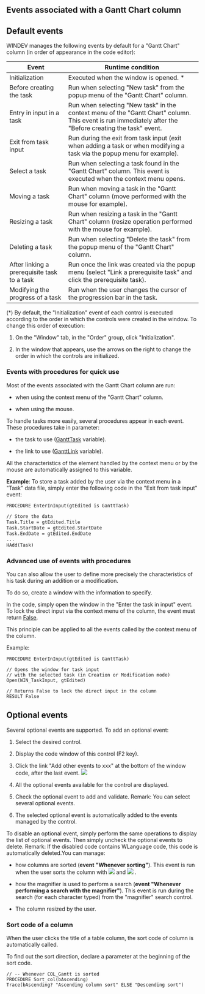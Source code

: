 


## Events associated with a Gantt Chart column
			



<a name="NOTE1"></a>
<a name="NOTE1_1"></a>


## Default events
<a name="default_events_ELTTEXTE000193"></a>
WINDEV manages the following events by default for a "Gantt Chart" column (in order of appearance in the code editor):

| Event | Runtime condition |
| --- | --- |
| Initialization | Executed when the window is opened. \* |
| Before creating the task | Run when selecting "New task" from the popup menu of the "Gantt Chart" column. |
| Entry in input in a task | Run when selecting "New task" in the context menu of the "Gantt Chart" column. This event is run immediately after the "Before creating the task" event. |
| Exit from task input | Run during the exit from task input (exit when adding a task or when modifying a task via the popup menu for example). |
| Select a task | Run when selecting a task found in the "Gantt Chart" column. This event is executed when the context menu opens. |
| Moving a task | Run when moving a task in the "Gantt Chart" column (move performed with the mouse for example). |
| Resizing a task | Run when resizing a task in the "Gantt Chart" column (resize operation performed with the mouse for example). |
| Deleting a task | Run when selecting "Delete the task" from the popup menu of the "Gantt Chart" column. |
| After linking a prerequisite task to a task | Run once the link was created via the popup menu (select "Link a prerequisite task" and click the prerequisite task). |
| Modifying the progress of a task | Run when the user changes the cursor of the progression bar in the task. |


(\*) By default, the "Initialization" event of each control is executed according to the order in which the controls were created in the window. To change this order of execution: 

1. On the "Window" tab, in the "Order" group, click "Initialization".

2. In the window that appears, use the arrows on the right to change the order in which the controls are initialized.





### Events with procedures for quick use
<a name="events_with_procedures_for_quick_use_ELTPARAGRAPHE000077"></a>

Most of the events associated with the Gantt Chart column are run: 

- when using the context menu of the "Gantt Chart" column. 

- when using the mouse. 




To handle tasks more easily, several procedures appear in each event. These procedures take in parameter: 

- the task to use ([GanttTask](../WDLang1/1000020881.md) variable). 

- the link to use ([GanttLink](../WDLang1/1000021076.md) variable). 


All the characteristics of the element handled by the context menu or by the mouse are automatically assigned to this variable. 

**Example**: To store a task added by the user via the context menu in a "Task" data file, simply enter the following code in the "Exit from task input" event: 


```txt
PROCEDURE EnterInInput(gtEdited is GanttTask)

// Store the data
Task.Title = gtEdited.Title
Task.StartDate = gtEdited.StartDate
Task.EndDate = gtEdited.EndDate
...
HAdd(Task)
```



### Advanced use of events with procedures
<a name="advanced_use_events_with_procedures_ELTPARAGRAPHE000102"></a>

You can also allow the user to define more precisely the characteristics of his task during an addition or a modification. 

To do so, create a window with the information to specify. 

In the code, simply open the window in the "Enter the task in input" event. To lock the direct input via the context menu of the column, the event must return <u><u><u><u>False</u></u></u></u>. 

This principle can be applied to all the events called by the context menu of the column. 

Example: 


```wl
PROCEDURE EnterInInput(gtEdited is GanttTask)

// Opens the window for task input
// with the selected task (in Creation or Modification mode)
Open(WIN_TaskInput, gtEdited)

// Returns False to lock the direct input in the column
RESULT False
```


<a name="NOTE2"></a>
<a name="NOTE2_1"></a>


## Optional events
<a name="optional_events_ELTTEXTE000229"></a>
Several optional events are supported.
To add an optional event:

1. Select the desired control.

2. Display the code window of this control (F2 key).

3. Click the link "Add other events to xxx" at the bottom of the window code, after the last event.  ![](https://doc.pcsoft.fr/en-US/images/image.awp?langid=3&name=Traitements_optionnels_WD_OK%20-%20HC%20N%B0001.gif)


4. All the optional events available for the control are displayed. 

5. Check the optional event to add and validate. 
	Remark: You can select several optional events. 

6. The selected optional event is automatically added to the events managed by the control.




To disable an optional event, simply perform the same operations to display the list of optional events. Then simply uncheck the optional events to delete. 
Remark: If the disabled code contains WLanguage code, this code is automatically deleted.You can manage:

- how columns are sorted (**event "Whenever sorting"**). This event is run when the user sorts the column with ![](https://doc.pcsoft.fr/en-US/images/image.awp?langid=3&name=IconeCroissant.gif)
 and ![](https://doc.pcsoft.fr/en-US/images/image.awp?langid=3&name=IconeDecroissant.gif)
.

- how the magnifier is used to perform a search (**event "Whenever performing a search with the magnifier"**). This event is run during the search (for each character typed) from the "magnifier" search control.

- The column resized by the user. 



<a name="NOTE2_2"></a>


### Sort code of a column
<a name="sort_code_column_ELTPARAGRAPHE000140"></a>

When the user clicks the title of a table column, the sort code of column is automatically called.

To find out the sort direction, declare a parameter at the beginning of the sort code.


```wl
// -- Whenever COL_Gantt is sorted
PROCEDURE Sort_col(bAscending)
Trace(bAscending? "Ascending column sort" ELSE "Descending sort")
```



